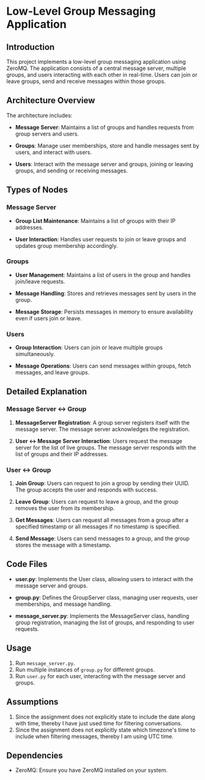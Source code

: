 # Low-Level Group Messaging Application

## Introduction

This project implements a low-level group messaging application using ZeroMQ. The application consists of a central message server, multiple groups, and users interacting with each other in real-time. Users can join or leave groups, send and receive messages within those groups.

## Architecture Overview

The architecture includes:

- **Message Server**: Maintains a list of groups and handles requests from group servers and users.
  
- **Groups**: Manage user memberships, store and handle messages sent by users, and interact with users.

- **Users**: Interact with the message server and groups, joining or leaving groups, and sending or receiving messages.

## Types of Nodes

### Message Server

- **Group List Maintenance**: Maintains a list of groups with their IP addresses.
  
- **User Interaction**: Handles user requests to join or leave groups and updates group membership accordingly.

### Groups

- **User Management**: Maintains a list of users in the group and handles join/leave requests.
  
- **Message Handling**: Stores and retrieves messages sent by users in the group.
  
- **Message Storage**: Persists messages in memory to ensure availability even if users join or leave.

### Users

- **Group Interaction**: Users can join or leave multiple groups simultaneously.
  
- **Message Operations**: Users can send messages within groups, fetch messages, and leave groups.

## Detailed Explanation

### Message Server ↔ Group

1) **MessageServer Registration**: A group server registers itself with the message server. The message server acknowledges the registration.

2) **User ↔ Message Server Interaction**: Users request the message server for the list of live groups. The message server responds with the list of groups and their IP addresses.

### User ↔ Group

1) **Join Group**: Users can request to join a group by sending their UUID. The group accepts the user and responds with success.

2) **Leave Group**: Users can request to leave a group, and the group removes the user from its membership.

3) **Get Messages**: Users can request all messages from a group after a specified timestamp or all messages if no timestamp is specified.

4) **Send Message**: Users can send messages to a group, and the group stores the message with a timestamp.

## Code Files

- **user.py**: Implements the User class, allowing users to interact with the message server and groups.

- **group.py**: Defines the GroupServer class, managing user requests, user memberships, and message handling.

- **message_server.py**: Implements the MessageServer class, handling group registration, managing the list of groups, and responding to user requests.

## Usage

1. Run `message_server.py`.
2. Run multiple instances of `group.py` for different groups.
3. Run `user.py` for each user, interacting with the message server and groups.

## Assumptions
1. Since the assignment does not explicitly state to include the date along with time, thereby I have just used time for filtering conversations.
2. Since the assignment does not explicitly state which timezone's time to include when filtering messages, thereby I am using UTC time.

## Dependencies

- ZeroMQ: Ensure you have ZeroMQ installed on your system.

